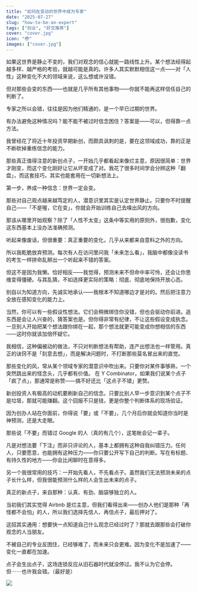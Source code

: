 ```yaml
---
title: "如何在变动的世界中成为专家"
date: "2025-07-27"
slug: "how-to-be-an-expert"
tags: ["创业", "好文推荐"]
cover: "cover.jpg"
icon: "😎"
images: ["cover.jpg"]
---
```

如果这世界是静止不变的，我们对观念的信心就能一路线性上升。某个想法经得起越多样、越严格的考验，就越可能是真的。许多人其实默默相信这一点——对「人性」这种变化不大的领域来说，这么想或许没错。



但对那些会变的东西——也就是几乎所有其他事物——你就不能再这样信任自己的判断了。



专家之所以会错，往往是因为他们精通的，是一个早已过期的世界。



有办法避免这种情况吗？能不能不被过时信念困住？答案是——可以，但得靠一点方法。



我曾经花了将近十年投资早期新创，而颇具讽刺的是，要在这领域成功，靠的正是不断砍掉重练信念的能力。



那些真正值得注意的新创点子，一开始几乎都看起来像烂主意，原因很简单：世界才刚变，而这个变化刚好让它从坏变成了对。我花了很多时间学会分辨这种「翻盘」，而这套技巧，其实也能套用在一切新想法上。



第一步，养成一种信念：世界一定会变。



那些对自己观点越来越笃定的人，潜意识里其实是认定世界静止。只要你不时提醒自己——「不是喔，它在变」，你就会开始训练自己去嗅出风的方向。



那该从哪里开始观察？除了「人性不太变」这条中等实用的原则外，很抱歉，变化这东西基本上没办法准确预测。



听起来像废话，但很重要：真正重要的变化，几乎从来都来自意料之外的方向。



所以我乾脆放弃预测。每次有人在访问里问我「未来怎么看」，我脑中都像没读书的考生一样拼命乱掰出一个听起来不错的答案。



但这不是因为我懒。恰好相反——我觉得，预测未来不但命中率可怜，还会让你思维变得僵硬。与其乱猜，不如选择更实际的策略：彻底、彻底地保持开放心态。



别自以为知道方向，先诚实地承认——我根本不知道哪边才是对的。然后把注意力全放在感知变化的能力上。



当然，你可以有一些假设性想法。它们会稍微绑住你没错，但也会驱动你前进。追东西是会让人兴奋的，猜答案也是。但你得非常有纪律，不让这些假设变成执念。
一旦别人开始把某个想法跟你绑在一起，那个想法就更可能变成你想相信的东西——这时你就该加倍怀疑它。



我相信，这种偏被动的做法，不只对判断想法有帮助，连产出想法也一样管用。真正的诀窍不是「刻意去想」，而是解决问题时，不打断那些莫名冒出来的直觉。



那些变化的风，常从某个领域专家的潜意识中吹出来。只要你对某件事够熟，一个突然跳出来的怪念头，几乎都有价值。
在 Y Combinator，如果我们说某个点子「疯了点」，那通常是称赞——搞不好还比「这点子不错」更赞。



新创投资人有极高的动机要刷新自己的信念。只要比别人早一步意识到某个点子不是垃圾，那就可能赚翻。这个回报不只是钱，更是你整个判断体系的现场验证。



因为创办人站在你面前，你得说「要」或「不要」，几个月后你就会知道你当时是神预测，还是大走眼。



那些说「不要」而错过 Google 的人（真的有几个），这笔帐会记一辈子。



凡是对想法要「下注」而非只评论的人，基本上都拥有这种自我纠错压力。任何人，只要愿意，也能拥有这种压力——你只要公开写下自己的判断。写在有标题、有持久性的地方——你会比闲聊时在意得多。



另一个我很常用的技巧：一开始先看人，不先看点子。虽然我们无法预测未来的点子长什么样，但我很能预测什么样的人会生出未来的点子。



真正的新点子，来自那种：认真、有劲、脑袋够独立的人。



当初我们其实觉得 Airbnb 是烂主意，但我们看得出来——创办人他们是那种「再怪都不会怕」的人，所以我们选择先信人、再信点子，最后押对了。



这招其实通用：想要快一点知道自己什么观念已经过时了？那就去跟那些会打破你观念的人当朋友。



不被自己的专业反困住，已经够难了，而未来只会更难。因为变化不是加速了——变化一直都在加速。



点子会生出点子，这场连锁反应从旧石器时代就没停过。我不认为它会停。
但⋯⋯也许我会错。（最好是）




![](https://prod-files-secure.s3.us-west-2.amazonaws.com/112d0858-5090-4d34-a606-b75eb8d65fd2/46476355-9cf3-4e99-9b7a-3531bc426380/1000202064.png?X-Amz-Algorithm=AWS4-HMAC-SHA256&X-Amz-Content-Sha256=UNSIGNED-PAYLOAD&X-Amz-Credential=ASIAZI2LB466WFQ6QQCK%2F20251003%2Fus-west-2%2Fs3%2Faws4_request&X-Amz-Date=20251003T043406Z&X-Amz-Expires=3600&X-Amz-Security-Token=IQoJb3JpZ2luX2VjEKT%2F%2F%2F%2F%2F%2F%2F%2F%2F%2FwEaCXVzLXdlc3QtMiJHMEUCIDO6sc9lfkrv1PRifvXYjzGnZcwDY%2Bm%2FwroM%2B1BUHju7AiEAhEfzBC6xKvkvEMbf55m9S5Szcqc3kXyrvB8lWH3Rsswq%2FwMIPRAAGgw2Mzc0MjMxODM4MDUiDA5IG79jbe3tsOcQ3SrcA0%2BBS4qd8gKkuJAp1Ipp%2Fron0OEPF0Wp2hDjvYkdVWKkaVIHIMSkaj5Py0RnSO0fyPklfV19vtgcGEU16jutnKNWotTqOrgnxq62payhOY73I7cQnMuBy0PgOp5nYFTE1za59LvUzhoIjRhb%2B80BDRMS%2BsSAV%2BsOL1r%2B1PRibIxOfLaXySXH5iJCkFk6DQg%2FkZHleF17%2FDNz5D6eBPUWlLyExc8iDMLOQb4T5KB3o%2FE3z3Xb5lxVmWuyqiL0N5yKSB%2FwecopDYPKEAXmTOU2YkudVZ3kHglvA7f6oqbRXCnsy%2FpYHmgNTCUwaT8eLqVm3Dx6elwJUF2wZDQIWi%2FLoZzXuKYFMDnlffuDtjfjem0ek6smruaNC%2Fy2FyZOOHRzLAnGntqVG6ryj17NB%2FPhHX9MauaQHxM8vJKKN%2BQToLzpTwhD2qkp91s0nc47%2BA57uA8EFoTBPPFp0ZIDKoWiLQE376VXyHEoz9TvDRURLjz31ADjiW71MyRF29HPqk56PyGhFs61Pp22xnp5E1z4IA4CcKANHrTpMqQWzQC4RgTJeMSHf%2FJtccmIdHg6kya8XDJl7nq4ZSSWu7biQqYPk55sShvR%2Frgvk0g2iJgboDFBtwRFv0jxBdRiqYC2MOmM%2FcYGOqUBeYBN%2FjcUJ9XC%2BWRKzAiMgsm%2FfrlZaMwoDizFyLhgpaM%2FucmH9r0PD%2B5hUndW%2BWxLtZBqVniE%2FPRTKBnPww4LKfUARcgFQHI2BC1mN03kUxo4QISmzsAq3psAl2Ih%2BDym42iz%2B%2FVevsX7VDmWrfgweV2mdVlnIQzpeJSb6BInsF20DqsrKZjJdatURhZO2dbDzMfLVv9nPHNjPMIpU94KNaXPMuwN&X-Amz-Signature=a8f69e994e277d9bc9c5aedc32c8b0c7a817be0b1ef81dfedefa0750b88caf4b&X-Amz-SignedHeaders=host&x-amz-checksum-mode=ENABLED&x-id=GetObject)

